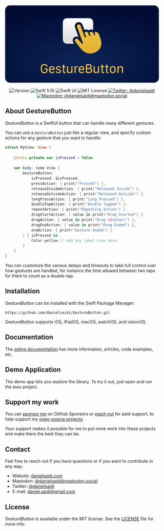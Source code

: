 <p align="center">
    <img src ="Resources/Logo_rounded.png" alt="GestureButton Logo" title="GestureButton" />
</p>

<p align="center">
    <img src="https://img.shields.io/github/v/release/danielsaidi/GestureButton?color=%2300550&sort=semver" alt="Version" title="Version" />
    <img src="https://img.shields.io/badge/swift-5.10-orange.svg" alt="Swift 5.10" title="Swift 5.10" />
    <img src="https://img.shields.io/badge/platform-SwiftUI-blue.svg" alt="Swift UI" title="Swift UI" />
    <img src="https://img.shields.io/github/license/danielsaidi/GestureButton" alt="MIT License" title="MIT License" />
    <a href="https://twitter.com/danielsaidi"><img src="https://img.shields.io/twitter/url?label=Twitter&style=social&url=https%3A%2F%2Ftwitter.com%2Fdanielsaidi" alt="Twitter: @danielsaidi" title="Twitter: @danielsaidi" /></a>
    <a href="https://mastodon.social/@danielsaidi"><img src="https://img.shields.io/mastodon/follow/000253346?label=mastodon&style=social" alt="Mastodon: @danielsaidi@mastodon.social" title="Mastodon: @danielsaidi@mastodon.social" /></a>
</p>


## About GestureButton

GestureButton is a SwiftUI button that can handle many different gestures.

You can use a `GestureButton` just like a regular view, and specify custom actions for any gesture that you want to handle:

```swift
struct MyView: View {

    @State private var isPressed = false
    
    var body: some View {
        GestureButton(
            isPressed: $isPressed,
            pressAction: { print("Pressed") },
            releaseInsideAction: { print("Released Inside") },
            releaseOutsideAction: { print("Released Outside") },
            longPressAction: { print("Long Pressed") },
            doubleTapAction: { print("Double Tapped") },
            repeatAction: { print("Repeating Action") },
            dragStartAction: { value in print("Drag Started") },
            dragAction: { value in print("Drag \(value)") },
            dragEndAction: { value in print("Drag Ended") },
            endAction: { print("Gesture Ended") }
        ) { isPressed in
            Color.yellow // Add any label view here.
        }
    }
}
```

You can customize the various delays and timeouts to take full control over how gestures are handled, for instance the time allowed between two taps for them to count as a double-tap.



## Installation

GestureButton can be installed with the Swift Package Manager:

```
https://github.com/danielsaidi/GestureButton.git
```

GestureButton supports iOS, iPadOS, macOS, watchOS, and visionOS.



## Documentation

The [online documentation][Documentation] has more information, articles, code examples, etc.



## Demo Application

The demo app lets you explore the library. To try it out, just open and run the `Demo` project.



## Support my work 

You can [sponsor me][Sponsors] on GitHub Sponsors or [reach out][Email] for paid support, to help support my [open-source projects][OpenSource].

Your support makes it possible for me to put more work into these projects and make them the best they can be.



## Contact

Feel free to reach out if you have questions or if you want to contribute in any way:

* Website: [danielsaidi.com][Website]
* Mastodon: [@danielsaidi@mastodon.social][Mastodon]
* Twitter: [@danielsaidi][Twitter]
* E-mail: [daniel.saidi@gmail.com][Email]



## License

GestureButton is available under the MIT license. See the [LICENSE][License] file for more info.



[Email]: mailto:daniel.saidi@gmail.com

[Website]: https://danielsaidi.com
[GitHub]: https://github.com/danielsaidi
[Twitter]: https://twitter.com/danielsaidi
[Mastodon]: https://mastodon.social/@danielsaidi
[OpenSource]: https://danielsaidi.com/opensource
[Sponsors]: https://github.com/sponsors/danielsaidi

[Documentation]: https://danielsaidi.github.io/GestureButton
[Getting-Started]: https://danielsaidi.github.io/GestureButton/documentation/gesturebutton/getting-started
[License]: https://github.com/danielsaidi/GestureButton/blob/master/LICENSE
